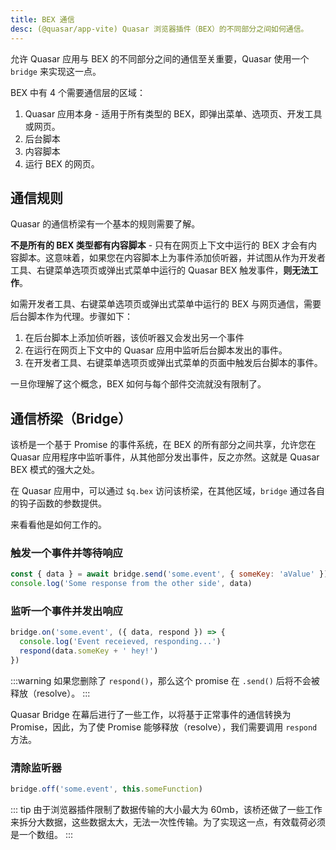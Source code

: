 ```yaml
---
title: BEX 通信
desc: (@quasar/app-vite) Quasar 浏览器插件（BEX）的不同部分之间如何通信。
---
```


允许 Quasar 应用与 BEX 的不同部分之间的通信至关重要，Quasar 使用一个 `bridge` 来实现这一点。

BEX 中有 4 个需要通信层的区域：

1. Quasar 应用本身 - 适用于所有类型的 BEX，即弹出菜单、选项页、开发工具或网页。
2. 后台脚本
3. 内容脚本
4. 运行 BEX 的网页。

## 通信规则

Quasar 的通信桥梁有一个基本的规则需要了解。

**不是所有的 BEX 类型都有内容脚本** - 只有在网页上下文中运行的 BEX 才会有内容脚本。这意味着，如果您在内容脚本上为事件添加侦听器，并试图从作为开发者工具、右键菜单选项页或弹出式菜单中运行的 Quasar BEX 触发事件，**则无法工作**。

如需开发者工具、右键菜单选项页或弹出式菜单中运行的 BEX 与网页通信，需要后台脚本作为代理。步骤如下：

1. 在后台脚本上添加侦听器，该侦听器又会发出另一个事件
2. 在运行在网页上下文中的 Quasar 应用中监听后台脚本发出的事件。
3. 在开发者工具、右键菜单选项页或弹出式菜单的页面中触发后台脚本的事件。

一旦你理解了这个概念，BEX 如何与每个部件交流就没有限制了。

## 通信桥梁（Bridge）

该桥是一个基于 Promise 的事件系统，在 BEX 的所有部分之间共享，允许您在 Quasar 应用程序中监听事件，从其他部分发出事件，反之亦然。这就是 Quasar BEX 模式的强大之处。

在 Quasar 应用中，可以通过 `$q.bex` 访问该桥梁，在其他区域，`bridge` 通过各自的钩子函数的参数提供。

来看看他是如何工作的。

### 触发一个事件并等待响应

```js
const { data } = await bridge.send('some.event', { someKey: 'aValue' })
console.log('Some response from the other side', data)
```

### 监听一个事件并发出响应

```js
bridge.on('some.event', ({ data, respond }) => {
  console.log('Event receieved, responding...')
  respond(data.someKey + ' hey!')
})
```

:::warning
如果您删除了 `respond()`，那么这个 promise 在 `.send()`  后将不会被释放（resolve）。
:::

Quasar Bridge 在幕后进行了一些工作，以将基于正常事件的通信转换为 Promise，因此，为了使 Promise 能够释放（resolve），我们需要调用 `respond` 方法。

### 清除监听器

```js
bridge.off('some.event', this.someFunction)
```
::: tip
由于浏览器插件限制了数据传输的大小最大为 60mb，该桥还做了一些工作来拆分大数据，这些数据太大，无法一次性传输。为了实现这一点，有效载荷必须是一个数组。
:::

